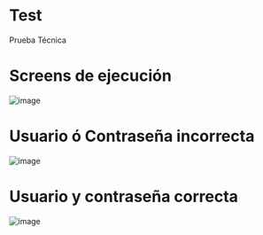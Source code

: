 # Test
Prueba Técnica

# Screens de ejecución

![image](https://user-images.githubusercontent.com/86544613/222613040-28c47f21-ac5e-4d35-9469-267aca70490e.png)

# Usuario ó Contraseña  incorrecta

![image](https://user-images.githubusercontent.com/86544613/222613095-4ed70acb-c2af-4718-b4ab-36064e49fbb6.png)

# Usuario y contraseña correcta

![image](https://user-images.githubusercontent.com/86544613/222613208-44d70258-5d8c-462c-b7dd-f47237807a65.png)
